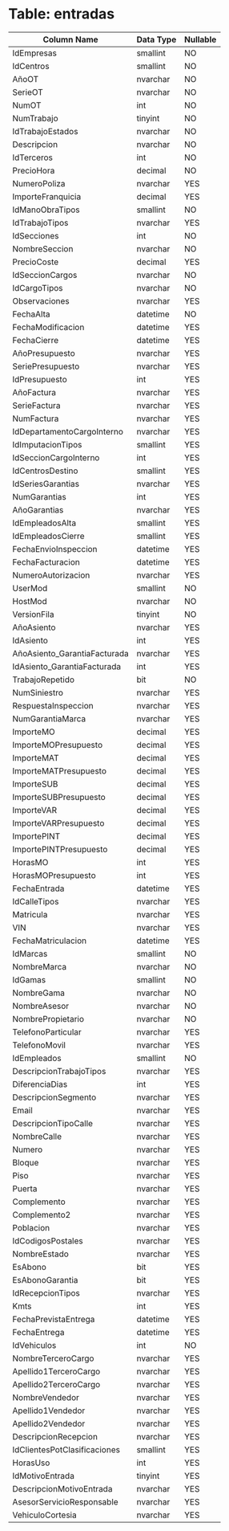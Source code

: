 # Table: entradas

| Column Name | Data Type | Nullable |
|-------------|-----------|----------|
| IdEmpresas | smallint | NO |
| IdCentros | smallint | NO |
| AñoOT | nvarchar | NO |
| SerieOT | nvarchar | NO |
| NumOT | int | NO |
| NumTrabajo | tinyint | NO |
| IdTrabajoEstados | nvarchar | NO |
| Descripcion | nvarchar | NO |
| IdTerceros | int | NO |
| PrecioHora | decimal | NO |
| NumeroPoliza | nvarchar | YES |
| ImporteFranquicia | decimal | YES |
| IdManoObraTipos | smallint | NO |
| IdTrabajoTipos | nvarchar | YES |
| IdSecciones | int | NO |
| NombreSeccion | nvarchar | NO |
| PrecioCoste | decimal | YES |
| IdSeccionCargos | nvarchar | NO |
| IdCargoTipos | nvarchar | NO |
| Observaciones | nvarchar | YES |
| FechaAlta | datetime | NO |
| FechaModificacion | datetime | YES |
| FechaCierre | datetime | YES |
| AñoPresupuesto | nvarchar | YES |
| SeriePresupuesto | nvarchar | YES |
| IdPresupuesto | int | YES |
| AñoFactura | nvarchar | YES |
| SerieFactura | nvarchar | YES |
| NumFactura | nvarchar | YES |
| IdDepartamentoCargoInterno | nvarchar | YES |
| IdImputacionTipos | smallint | YES |
| IdSeccionCargoInterno | int | YES |
| IdCentrosDestino | smallint | YES |
| IdSeriesGarantias | nvarchar | YES |
| NumGarantias | int | YES |
| AñoGarantias | nvarchar | YES |
| IdEmpleadosAlta | smallint | YES |
| IdEmpleadosCierre | smallint | YES |
| FechaEnvioInspeccion | datetime | YES |
| FechaFacturacion | datetime | YES |
| NumeroAutorizacion | nvarchar | YES |
| UserMod | smallint | NO |
| HostMod | nvarchar | NO |
| VersionFila | tinyint | NO |
| AñoAsiento | nvarchar | YES |
| IdAsiento | int | YES |
| AñoAsiento_GarantiaFacturada | nvarchar | YES |
| IdAsiento_GarantiaFacturada | int | YES |
| TrabajoRepetido | bit | NO |
| NumSiniestro | nvarchar | YES |
| RespuestaInspeccion | nvarchar | YES |
| NumGarantiaMarca | nvarchar | YES |
| ImporteMO | decimal | YES |
| ImporteMOPresupuesto | decimal | YES |
| ImporteMAT | decimal | YES |
| ImporteMATPresupuesto | decimal | YES |
| ImporteSUB | decimal | YES |
| ImporteSUBPresupuesto | decimal | YES |
| ImporteVAR | decimal | YES |
| ImporteVARPresupuesto | decimal | YES |
| ImportePINT | decimal | YES |
| ImportePINTPresupuesto | decimal | YES |
| HorasMO | int | YES |
| HorasMOPresupuesto | int | YES |
| FechaEntrada | datetime | YES |
| IdCalleTipos | nvarchar | YES |
| Matricula | nvarchar | YES |
| VIN | nvarchar | YES |
| FechaMatriculacion | datetime | YES |
| IdMarcas | smallint | NO |
| NombreMarca | nvarchar | NO |
| IdGamas | smallint | NO |
| NombreGama | nvarchar | NO |
| NombreAsesor | nvarchar | NO |
| NombrePropietario | nvarchar | NO |
| TelefonoParticular | nvarchar | YES |
| TelefonoMovil | nvarchar | YES |
| IdEmpleados | smallint | NO |
| DescripcionTrabajoTipos | nvarchar | YES |
| DiferenciaDias | int | YES |
| DescripcionSegmento | nvarchar | YES |
| Email | nvarchar | YES |
| DescripcionTipoCalle | nvarchar | YES |
| NombreCalle | nvarchar | YES |
| Numero | nvarchar | YES |
| Bloque | nvarchar | YES |
| Piso | nvarchar | YES |
| Puerta | nvarchar | YES |
| Complemento | nvarchar | YES |
| Complemento2 | nvarchar | YES |
| Poblacion | nvarchar | YES |
| IdCodigosPostales | nvarchar | YES |
| NombreEstado | nvarchar | YES |
| EsAbono | bit | YES |
| EsAbonoGarantia | bit | YES |
| IdRecepcionTipos | nvarchar | YES |
| Kmts | int | YES |
| FechaPrevistaEntrega | datetime | YES |
| FechaEntrega | datetime | YES |
| IdVehiculos | int | NO |
| NombreTerceroCargo | nvarchar | YES |
| Apellido1TerceroCargo | nvarchar | YES |
| Apellido2TerceroCargo | nvarchar | YES |
| NombreVendedor | nvarchar | YES |
| Apellido1Vendedor | nvarchar | YES |
| Apellido2Vendedor | nvarchar | YES |
| DescripcionRecepcion | nvarchar | YES |
| IdClientesPotClasificaciones | smallint | YES |
| HorasUso | int | YES |
| IdMotivoEntrada | tinyint | YES |
| DescripcionMotivoEntrada | nvarchar | YES |
| AsesorServicioResponsable | nvarchar | YES |
| VehiculoCortesia | nvarchar | YES |

